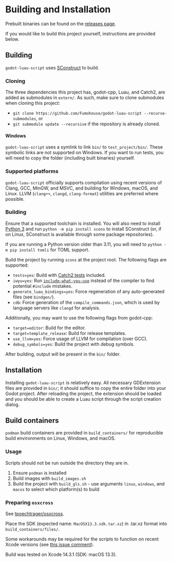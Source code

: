 # Building and Installation

Prebuilt binaries can be found on the [releases page](https://github.com/Fumohouse/godot-luau-script/releases).

If you would like to build this project yourself, instructions are provided
below.

## Building

`godot-luau-script` uses [SConstruct](https://scons.org/) to build.

### Cloning

The three dependencies this project has, godot-cpp, Luau, and Catch2, are added
as submodules in `extern/`. As such, make sure to clone submodules when cloning
this project:

- `git clone https://github.com/Fumohouse/godot-luau-script --recurse-submodules`, or
- `git submodule update --recursive` if the repository is already cloned.

#### Windows

`godot-luau-script` uses a symlink to link `bin/` to `test_project/bin/`. These
symbolic links are not supported on Windows. If you want to run tests, you will
need to copy the folder (including built binaries) yourself.

### Supported platforms

`godot-luau-script` officially supports compilation using recent versions of
Clang, GCC, MinGW, and MSVC, and building for Windows, macOS, and Linux. LLVM
(`clang++`, `clangd`, `clang-format`) utilities are preferred where possible.

### Building

Ensure that a supported toolchain is installed. You will also need to install
[Python 3](https://www.python.org/) and run `python -m pip install scons` to
install SConstruct (or, if on Linux, SConstruct is available through some
package repositories).

If you are running a Python version older than 3.11, you will need to
`python -m pip install tomli` for TOML support.

Build the project by running `scons` at the project root. The following flags
are supported:

- `tests=yes`: Build with [Catch2 tests](../development/tests.md) included.
- `iwyu=yes`: Run [`include-what-you-use`](https://github.com/include-what-you-use/include-what-you-use)
  instead of the compiler to find potential `#include` mistakes.
- `generate_luau_bindings=yes`: Force regeneration of any auto-generated files
  (see `bindgen/`).
- `cdb`: Force generation of the `compile_commands.json`, which is used by
  language servers like `clangd` for analysis.

Additionally, you may want to use the following flags from godot-cpp:

- `target=editor`: Build for the editor.
- `target=template_release`: Build for release templates.
- `use_llvm=yes`: Force usage of LLVM for compilation (over GCC).
- `debug_symbols=yes`: Build the project with debug symbols.

After building, output will be present in the `bin/` folder.

## Installation

Installing `godot-luau-script` is relatively easy. All necessary GDExtension
files are provided in `bin/`; it should suffice to copy the entire folder into
your Godot project. After reloading the project, the extension should be loaded
and you should be able to create a Luau script through the script creation
dialog.

## Build containers

`podman` build containers are provided in `build_containers/` for reproducible
build environments on Linux, Windows, and macOS.

### Usage

Scripts should not be run outside the directory they are in.

1. Ensure `podman` is installed
2. Build images with `build_images.sh`
3. Build the project with `build_gls.sh` - use arguments `linux`, `windows`, and
   `macos` to select which platform(s) to build

### Preparing `osxcross`

See [tpoechtrager/osxcross](https://github.com/tpoechtrager/osxcross/tree/master).

Place the SDK (expected name: `MacOSX13.3.sdk.tar.xz`) in .tar.xz format into
`build_containers/files/`.

Some workarounds may be required for the scripts to function on recent Xcode
versions (see [this issue comment](https://github.com/tpoechtrager/osxcross/issues/383#issuecomment-1580487598)).

Build was tested on Xcode 14.3.1 (SDK: macOS 13.3).
